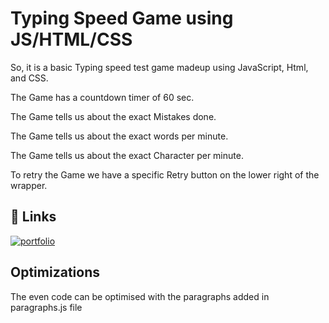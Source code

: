 # Typing Speed Game using JS/HTML/CSS

So, it is a basic Typing speed test game madeup using JavaScript, Html, and CSS.

The Game has a countdown timer of 60 sec.

The Game tells us about the exact Mistakes done.

The Game tells us about the exact words per minute.

The Game tells us about the exact Character per minute.

To retry the Game we have a specific Retry button on the lower right of the wrapper.

## 🔗 Links

[![portfolio](https://img.shields.io/badge/my_portfolio-000?style=for-the-badge&logo=ko-fi&logoColor=white)](https://github.com/nikhilhat)

## Optimizations

The even code can be optimised with the paragraphs added in paragraphs.js file
